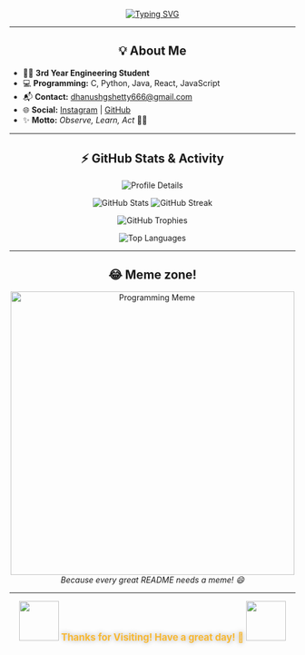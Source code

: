 <p align="center">
  <a href="https://github.com/DZ1shetty">
    <!-- Animated metallic gradient SVG using readme-typing-svg and spaced motto -->
    <img src="https://readme-typing-svg.demolab.com?font=Orbitron&weight=900&size=38&pause=2000&color=CED0CE,F7B731,FFFFFF,A5A5A5,FFD700,AAA9AD,8A8A8A&background=00000000&center=true&vCenter=true&width=800&lines=Welcome+to+my+GitHub+Profile!;I+am+Dhanush+G+Shetty;Observe+++|+++Learn+++|+++Act" alt="Typing SVG" />
  </a>
</p>

---

<h2 align="center">💡 About Me</h2>

<ul>
  <li>🧑‍🎓 <b>3rd Year Engineering Student</b></li>
  <li>💻 <b>Programming:</b> C, Python, Java, React, JavaScript</li>
  <li>📬 <b>Contact:</b> <a href="mailto:dhanushgshetty666@gmail.com">dhanushgshetty666@gmail.com</a></li>
  <li>🌐 <b>Social:</b> <a href="https://www.instagram.com/dhanu_shetty1105/">Instagram</a> | <a href="https://github.com/DZ1shetty">GitHub</a></li>
  <li>✨ <b>Motto:</b> <i>Observe, Learn, Act</i> 🚀🔥</li>
</ul>

---

<h2 align="center">⚡️ GitHub Stats & Activity</h2>

<p align="center">
  <img src="https://github-profile-summary-cards.vercel.app/api/cards/profile-details?username=DZ1shetty&theme=github_dark" alt="Profile Details" />
</p>

<p align="center">
  <img src="https://github-readme-stats.vercel.app/api?username=DZ1shetty&show_icons=true&theme=radical&hide_title=true&count_private=true&custom_title=GitHub+Stats" alt="GitHub Stats" />
  <img src="https://streak-stats.demolab.com/?user=DZ1shetty&theme=radical" alt="GitHub Streak" />
</p>

<p align="center">
  <img src="https://github-profile-trophy.vercel.app/?username=DZ1shetty&theme=radical&row=1&column=7&no-frame=true&margin-w=5&margin-h=5" alt="GitHub Trophies" />
</p>

<p align="center">
  <img src="https://github-readme-stats.vercel.app/api/top-langs/?username=DZ1shetty&layout=compact&theme=radical" alt="Top Languages" />
</p>

---

<h2 align="center">😂 Meme zone!</h2>

<p align="center">
  <img src="https://i.imgflip.com/7tfe06.jpg" alt="Programming Meme" width="500"/>
  <br>
  <i>Because every great README needs a meme! 😄</i>
</p>

---

<p align="center">
  <img src="https://media.giphy.com/media/26xBwdIuRJiAIqHwA/giphy.gif" width="70" /> 
  <b style="font-size:1.2em; color:#F7B731; text-shadow: 0 0 5px #ECECEC, 0 0 10px #A5A5A5;">Thanks for Visiting! Have a great day! 🚀</b>
  <img src="https://media.giphy.com/media/3o7abB06u9bNzA8lu8/giphy.gif" width="70" />
</p>
